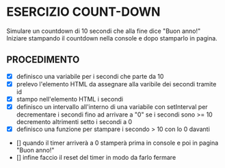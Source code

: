 # ESERCIZIO COUNT-DOWN

Simulare un countdown di 10 secondi che alla fine dice "Buon anno!"
Iniziare stampando il countdown nella console e dopo stamparlo in pagina.

## PROCEDIMENTO
- [x] definisco una variabile per i secondi che parte da 10
- [x] prelevo l'elemento HTML da assegnare alla varibile dei secondi tramite id
- [x] stampo nell'elemento HTML i secondi
- [x] definisco un intervallo all'interno di una variabile con setInterval per decrementare i secondi fino ad arrivare a "0" 
    se i secondi sono >= 10 decremento
    altrimenti
       setto i secondi a 0
- [x] definisco una funzione per stampare i secondo > 10 con lo 0 davanti
- [] quando il timer arriverà a 0 stamperà prima in console e poi in pagina "Buon anno!"
- [] infine faccio il reset del timer in modo da farlo fermare
